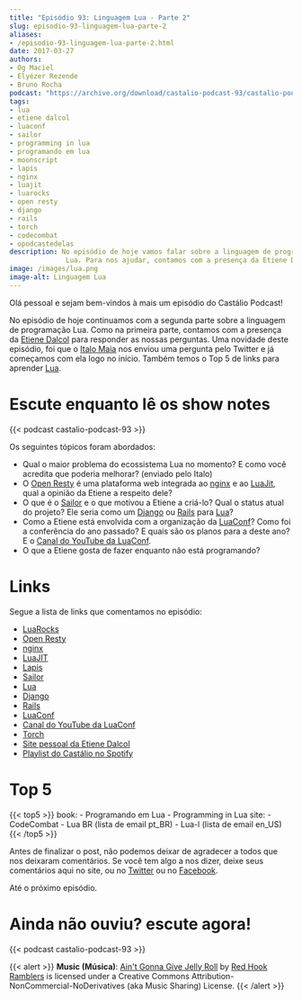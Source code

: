 ```yaml
---
title: "Episódio 93: Linguagem Lua - Parte 2"
slug: episodio-93-linguagem-lua-parte-2
aliases:
- /episodio-93-linguagem-lua-parte-2.html
date: 2017-03-27
authors:
- Og Maciel
- Elyézer Rezende
- Bruno Rocha
podcast: "https://archive.org/download/castalio-podcast-93/castalio-podcast-93.mp3"
tags:
- lua
- etiene dalcol
- luaconf
- sailor
- programming in lua
- programando em lua
- moonscript
- lapis
- nginx
- luajit
- luarocks
- open resty
- django
- rails
- torch
- codecombat
- opodcastedelas
description: No episódio de hoje vamos falar sobre a linguagem de programação
              Lua. Para nos ajudar, contamos com a presença da Etiene Dalcol.
image: /images/lua.png
image-alt: Linguagem Lua
---
```


Olá pessoal e sejam bem-vindos à mais um episódio do Castálio Podcast!

No episódio de hoje continuamos com a segunda parte sobre a linguagem de
programação Lua. Como na primeira parte, contamos com a presença da [Etiene
Dalcol](http://etiene.net/) para responder as nossas perguntas. Uma novidade
deste episódio, foi que o [Italo Maia](https://twitter.com/italomaia) nos
enviou uma pergunta pelo Twitter e já começamos com ela logo no início. Também
temos o Top 5 de links para aprender [Lua](http://www.lua.org/).

# Escute enquanto lê os show notes

{{< podcast castalio-podcast-93 >}}

Os seguintes tópicos foram abordados:

- Qual o maior problema do ecossistema Lua no momento? E como você
    acredita que poderia melhorar? (enviado pelo Italo)
- O [Open Resty](http://openresty.org) é uma plataforma web integrada
    ao [nginx](http://nginx.org/) e ao [LuaJit](http://luajit.org/),
    qual a opinião da Etiene a respeito dele?
- O que é o [Sailor](http://www.sailorproject.org/) e o que motivou a
    Etiene a criá-lo? Qual o status atual do projeto? Ele seria como um
    [Django](https://www.djangoproject.com/) ou
    [Rails](http://rubyonrails.org/) para [Lua](http://www.lua.org/)?
- Como a Etiene está envolvida com a organização da
    [LuaConf](http://luaconf.com/pt)? Como foi a conferência do ano
    passado? E quais são os planos para a deste ano? E o [Canal do
    YouTube da
    LuaConf](https://www.youtube.com/channel/UC8UnjF-8EPisllS_lHX0QMg).
- O que a Etiene gosta de fazer enquanto não está programando?

# Links

Segue a lista de links que comentamos no episódio:

- [LuaRocks](https://luarocks.org/)
- [Open Resty](http://openresty.org)
- [nginx](http://nginx.org/)
- [LuaJIT](http://luajit.org/)
- [Lapis](http://leafo.net/lapis/)
- [Sailor](http://www.sailorproject.org/)
- [Lua](http://www.lua.org/)
- [Django](https://www.djangoproject.com/)
- [Rails](http://rubyonrails.org/)
- [LuaConf](http://luaconf.com/pt)
- [Canal do YouTube da LuaConf](https://www.youtube.com/channel/UC8UnjF-8EPisllS_lHX0QMg)
- [Torch](http://torch.ch/)
- [Site pessoal da Etiene Dalcol](http://etiene.net/)
- [Playlist do Castálio no Spotify](https://open.spotify.com/user/elyezermr/playlist/0PDXXZRXbJNTPVSnopiMXg)

# Top 5

{{< top5 >}}
book:
    - Programando em Lua
    - Programming in Lua
site:
    - CodeCombat
    - Lua BR (lista de email pt_BR)
    - Lua-l (lista de email en_US)
{{< /top5 >}}

Antes de finalizar o post, não podemos deixar de agradecer a todos que nos
deixaram comentários. Se você tem algo a nos dizer, deixe seus comentários aqui
no site, ou no [Twitter](https://twitter.com/castaliopod) ou no
[Facebook](https://www.facebook.com/castaliopod).

Até o próximo episódio.

# Ainda não ouviu? escute agora!

{{< podcast castalio-podcast-93 >}}

{{< alert >}}
**Music (Música)**: [Ain\'t Gonna Give Jelly
Roll](http://freemusicarchive.org/music/Red_Hook_Ramblers/Live__WFMU_on_Antique_Phonograph_Music_Program_with_MAC_Feb_8_2011/Red_Hook_Ramblers_-_12_-_Aint_Gonna_Give_Jelly_Roll)
by [Red Hook Ramblers](http://www.redhookramblers.com/) is licensed under a
Creative Commons Attribution-NonCommercial-NoDerivatives (aka Music Sharing)
License.
{{< /alert >}}
